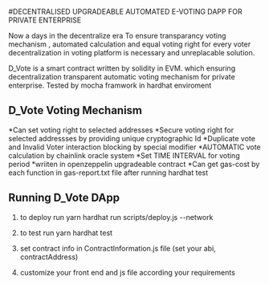 #DECENTRALISED UPGRADEABLE AUTOMATED E-VOTING DAPP FOR PRIVATE ENTERPRISE

Now a days in the decentralize era To ensure transparancy  voting mechanism , automated calculation and equal voting right for every voter decentralization in voting platform is necessary and unreplacable solution.

D_Vote is a smart contract written by solidity in EVM. which ensuring decentralization transparent automatic voting mechanism for private enterprise.
Tested by mocha framwork in hardhat enviroment 

D_Vote Voting Mechanism
----------------------------------
*Can set voting right to selected addresses
*Secure voting right for selected addressses by providing 
unique cryptographic Id
*Duplicate vote and Invalid Voter interaction blocking by special modifier
*AUTOMATIC vote calculation by chainlink oracle system
*Set TIME INTERVAL for voting period
*wriiten in openzeppelin upgradeable contract
*Can get gas-cost by each function in gas-report.txt file after running hardhat test

Running D_Vote DApp
--------------------------------
1. to deploy run
yarn hardhat run scripts/deploy.js --network<network name>

2. to test run
yarn hardhat test

3. set contract info in ContractInformation.js file (set your abi, contractAddress)

4. customize your front end and  js file according your requirements





